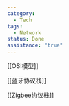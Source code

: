 ```yaml
---
category:
  - Tech
tags:
  - Network
status: Done
assistance: "true"
---
```

[[OSI模型]]

[[蓝牙协议栈]]

[[Zigbee协议栈]]
